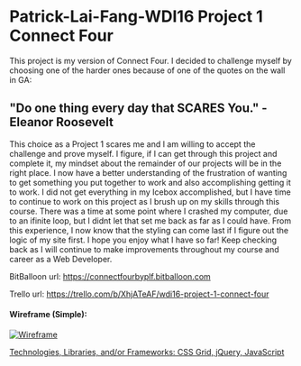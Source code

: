 <h1> Patrick-Lai-Fang-WDI16 Project 1 Connect Four</h1>

<p>This project is my version of Connect Four. I decided to challenge myself by choosing one of the harder ones because of one of the quotes on the wall in GA:

<h2>"Do one thing every day that SCARES You." - Eleanor Roosevelt</h2>

This choice as a Project 1 scares me and I am willing to accept the challenge and prove myself. I figure, if I can get through this project and complete it, my mindset about the remainder of our projects will be in the right place. I now have a better understanding of the frustration of wanting to get something you put together to work and also accomplishing getting it to work. I did not get everything in my Icebox accomplished, but I have time to continue to work on this project as I brush up on my skills through this course. There was a time at some point where I crashed my computer, due to an ifinite loop, but I didnt let that set me back as far as I could have. From this experience, I now know that the styling can come last if I figure out the logic of my site first. I hope you enjoy what I have so far! Keep checking back as I will continue to make improvements throughout my course and career as a Web Developer.</p>


BitBalloon url: https://connectfourbyplf.bitballoon.com

Trello url: https://trello.com/b/XhjATeAF/wdi16-project-1-connect-four

<p> 
  <h4>Wireframe (Simple):</h4>
  <a href="https://imgur.com/q8n4ekU", target="_blank">
  <img src="https://imgur.com/q8n4ekU", alt="Wireframe" style="max-width: 100%">
</p>
Technologies, Libraries, and/or Frameworks: CSS Grid, jQuery, JavaScript
